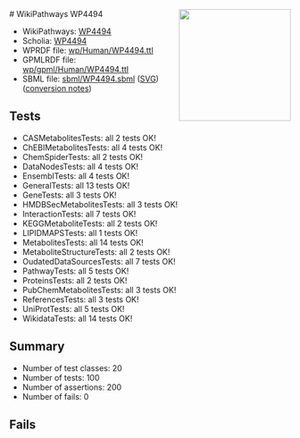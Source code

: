 <img style="float: right; width: 200px" src="../logo.png" />
# WikiPathways WP4494

* WikiPathways: [WP4494](https://identifiers.org/wikipathways:WP4494)
* Scholia: [WP4494](https://scholia.toolforge.org/wikipathways/WP4494)
* WPRDF file: [wp/Human/WP4494.ttl](../wp/Human/WP4494.ttl)
* GPMLRDF file: [wp/gpml/Human/WP4494.ttl](../wp/gpml/Human/WP4494.ttl)
* SBML file: [sbml/WP4494.sbml](../sbml/WP4494.sbml) ([SVG](../sbml/WP4494.svg)) ([conversion notes](../sbml/WP4494.txt))

## Tests
* CASMetabolitesTests: all 2 tests OK!
* ChEBIMetabolitesTests: all 4 tests OK!
* ChemSpiderTests: all 2 tests OK!
* DataNodesTests: all 4 tests OK!
* EnsemblTests: all 4 tests OK!
* GeneralTests: all 13 tests OK!
* GeneTests: all 3 tests OK!
* HMDBSecMetabolitesTests: all 3 tests OK!
* InteractionTests: all 7 tests OK!
* KEGGMetaboliteTests: all 2 tests OK!
* LIPIDMAPSTests: all 1 tests OK!
* MetabolitesTests: all 14 tests OK!
* MetaboliteStructureTests: all 2 tests OK!
* OudatedDataSourcesTests: all 7 tests OK!
* PathwayTests: all 5 tests OK!
* ProteinsTests: all 2 tests OK!
* PubChemMetabolitesTests: all 3 tests OK!
* ReferencesTests: all 3 tests OK!
* UniProtTests: all 5 tests OK!
* WikidataTests: all 14 tests OK!


## Summary

* Number of test classes: 20
* Number of tests: 100
* Number of assertions: 200
* Number of fails: 0

## Fails

